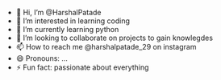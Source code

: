
- 👋 Hi, I’m @HarshalPatade
- 👀 I’m interested in learning coding
- 🌱 I’m currently learning python
- 💞️ I’m looking to collaborate on projects to gain knowlegdes
- 📫 How to reach me @harshalpatade_29 on instagram
- 😄 Pronouns: ...
- ⚡ Fun fact: passionate about everything

<!---
HarshalPatade/HarshalPatade is a ✨ special ✨ repository because its `README.md` (this file) appears on your GitHub profile.
You can click the Preview link to take a look at your changes.
--->
